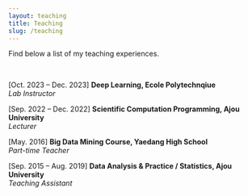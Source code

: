 ```yaml
---
layout: teaching
title: Teaching
slug: /teaching
---
```

<p>
Find below a list of my teaching experiences.
</p>
<br />

<p>
[Oct. 2023 &ndash; Dec. 2023]
<b> Deep Learning, Ecole Polytechnqiue </b><br />
<em> Lab Instructor </em><br />
</p>

<p>
[Sep. 2022 &ndash; Dec. 2022]
<b> Scientific Computation Programming, Ajou University </b><br />
<em> Lecturer </em><br />
</p>

<p>
[May. 2016]
<b> Big Data Mining Course, Yaedang High School </b><br />
<em> Part-time Teacher </em><br />
</p>

<p>
[Sep. 2015 &ndash; Aug. 2019]
<b> Data Analysis & Practice / Statistics, Ajou University </b><br />
<em> Teaching Assistant </em><br />
</p>